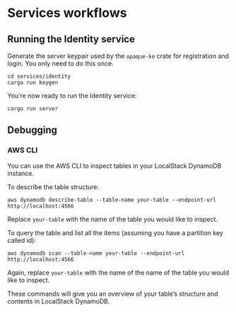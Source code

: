 # Services workflows

## Running the Identity service

Generate the server keypair used by the `opaque-ke` crate for registration and login. You only need to do this once.

```
cd services/identity
cargo run keygen
```

You’re now ready to run the Identity service:

```
cargo run server
```

## Debugging

### AWS CLI

You can use the AWS CLI to inspect tables in your LocalStack DynamoDB instance.

To describe the table structure:

```
aws dynamodb describe-table --table-name your-table --endpoint-url http://localhost:4566
```

Replace `your-table` with the name of the table you would like to inspect.

To query the table and list all the items (assuming you have a partition key called id):

```
aws dynamodb scan --table-name your-table --endpoint-url http://localhost:4566
```

Again, replace `your-table` with the name of the name of the table you would like to inspect.

These commands will give you an overview of your table’s structure and contents in LocalStack DynamoDB.
